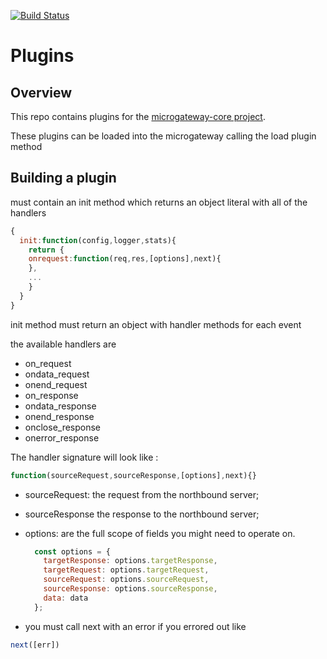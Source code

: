 [![Build Status](https://travis-ci.org/apigee/microgateway-plugins.svg?branch=master)](https://travis-ci.org/apigee/microgateway-plugins)

# Plugins

## Overview
This repo contains plugins for the [microgateway-core project](https://github.com/apigee/microgateway-core).  

These plugins can be loaded into the microgateway calling the load plugin method

## Building a plugin
must contain an init method which returns an object literal with all of the handlers

```javascript
{
  init:function(config,logger,stats){
    return {
    onrequest:function(req,res,[options],next){
    },
    ...
    }
  }
}
```

init method must return an object with handler methods for each event

the available handlers are 

* on_request
* ondata_request 
* onend_request
* on_response
* ondata_response
* onend_response
* onclose_response
* onerror_response

The handler signature will look like :

```javascript
function(sourceRequest,sourceResponse,[options],next){}
```

* sourceRequest: the request from the northbound server;
* sourceResponse the response to the northbound server;
* options: are the full scope of fields you might need to operate on.  
 
  ```javascript 
  	const options = {
      targetResponse: options.targetResponse,
      targetRequest: options.targetRequest,
      sourceRequest: options.sourceRequest,
      sourceResponse: options.sourceResponse,
      data: data
    };
    ```
* you must call next with an error if you errored out like

```javascript 
next([err])
```
